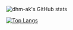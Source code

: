 
![dhm-ak's GitHub stats](https://github-readme-stats.vercel.app/api?username=dhm-ak&show_icons=true&theme=radical)

[![Top Langs](https://github-readme-stats.vercel.app/api/top-langs/?username=dhm-ak&layout=compact)](https://github.com/anuraghazra/github-readme-stats&theme=radical)


